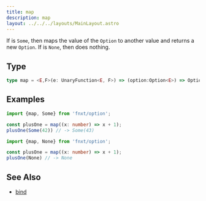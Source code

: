 ```yaml
---
title: map
description: map
layout: ../../../layouts/MainLayout.astro
---
```

If is `Some`, then maps the value of the `Option` to another value and returns a new `Option`.
If is `None`, then does nothing.
## Type
```ts
type map = <E,F>(e: UnaryFunction<E, F>) => (option:Option<E>) => Option<F>
```

## Examples
```ts
import {map, Some} from 'fnxt/option';

const plusOne = map((x: number) => x + 1);
plusOne(Some(42)) // -> Some(43)
```

```ts
import {map, None} from 'fnxt/option';

const plusOne = map((x: number) => x + 1);
plusOne(None) // -> None
```

## See Also

- [bind](/core/en/option/bind)
